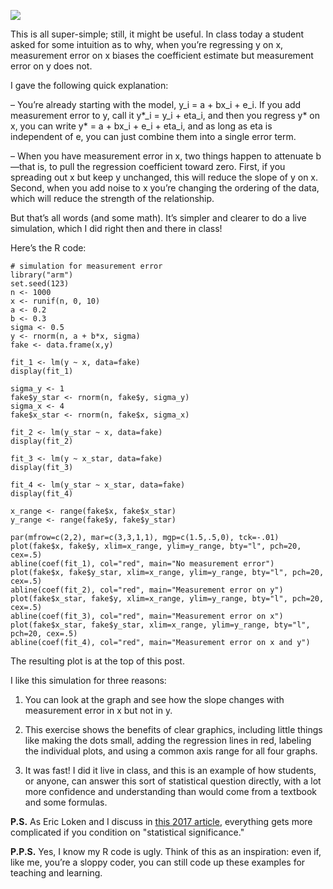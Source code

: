 
![](https://statmodeling.stat.columbia.edu/wp-content/uploads/2024/04/Rplot02-copy-copy.jpg)

This is all super-simple; still, it might be useful. In class today a student asked for some intuition as to why, when you’re regressing y on x, measurement error on x biases the coefficient estimate but measurement error on y does not.

I gave the following quick explanation:  

– You’re already starting with the model, y\_i = a + bx\_i + e\_i. If you add measurement error to y, call it y\*\_i = y\_i + eta\_i, and then you regress y\* on x, you can write y\* = a + bx\_i + e\_i + eta\_i, and as long as eta is independent of e, you can just combine them into a single error term.  

– When you have measurement error in x, two things happen to attenuate b—that is, to pull the regression coefficient toward zero. First, if you spreading out x but keep y unchanged, this will reduce the slope of y on x. Second, when you add noise to x you’re changing the ordering of the data, which will reduce the strength of the relationship.

But that’s all words (and some math). It’s simpler and clearer to do a live simulation, which I did right then and there in class!

Here’s the R code:

```
# simulation for measurement error
library("arm")
set.seed(123)
n <- 1000
x <- runif(n, 0, 10)
a <- 0.2
b <- 0.3
sigma <- 0.5
y <- rnorm(n, a + b*x, sigma)
fake <- data.frame(x,y)

fit_1 <- lm(y ~ x, data=fake)
display(fit_1)

sigma_y <- 1
fake$y_star <- rnorm(n, fake$y, sigma_y)
sigma_x <- 4
fake$x_star <- rnorm(n, fake$x, sigma_x)

fit_2 <- lm(y_star ~ x, data=fake)
display(fit_2)

fit_3 <- lm(y ~ x_star, data=fake)
display(fit_3)

fit_4 <- lm(y_star ~ x_star, data=fake)
display(fit_4)

x_range <- range(fake$x, fake$x_star)
y_range <- range(fake$y, fake$y_star)

par(mfrow=c(2,2), mar=c(3,3,1,1), mgp=c(1.5,.5,0), tck=-.01)
plot(fake$x, fake$y, xlim=x_range, ylim=y_range, bty="l", pch=20, cex=.5)
abline(coef(fit_1), col="red", main="No measurement error")
plot(fake$x, fake$y_star, xlim=x_range, ylim=y_range, bty="l", pch=20, cex=.5)
abline(coef(fit_2), col="red", main="Measurement error on y")
plot(fake$x_star, fake$y, xlim=x_range, ylim=y_range, bty="l", pch=20, cex=.5)
abline(coef(fit_3), col="red", main="Measurement error on x")
plot(fake$x_star, fake$y_star, xlim=x_range, ylim=y_range, bty="l", pch=20, cex=.5)
abline(coef(fit_4), col="red", main="Measurement error on x and y")

```

The resulting plot is at the top of this post.

I like this simulation for three reasons:

1. You can look at the graph and see how the slope changes with measurement error in x but not in y.

2. This exercise shows the benefits of clear graphics, including little things like making the dots small, adding the regression lines in red, labeling the individual plots, and using a common axis range for all four graphs.

3. It was fast! I did it live in class, and this is an example of how students, or anyone, can answer this sort of statistical question directly, with a lot more confidence and understanding than would come from a textbook and some formulas.

**P.S.** As Eric Loken and I discuss in [this 2017 article](http://www.stat.columbia.edu/~gelman/research/published/measurement.pdf), everything gets more complicated if you condition on "statistical significance."

**P.P.S.** Yes, I know my R code is ugly. Think of this as an inspiration: even if, like me, you’re a sloppy coder, you can still code up these examples for teaching and learning.

